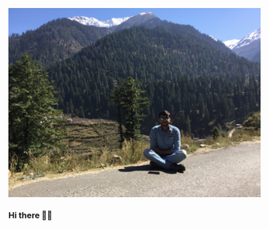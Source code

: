 
<!--
**NILESH8757/NILESH8757** is a ✨ _special_ ✨ repository because its `README.md` (this file) appears on your GitHub profile.
-->

![dp](/IMG_2085.JPG)
### Hi there 🙋‍♂️
